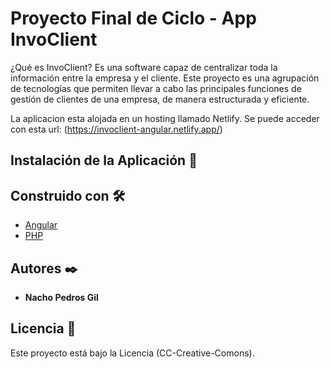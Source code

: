 # Proyecto Final de Ciclo - App InvoClient

¿Qué es InvoClient?
Es una software capaz de centralizar toda la información entre la empresa y el cliente. Este proyecto es una agrupación de tecnologías que permiten llevar a cabo las principales funciones de gestión de clientes de una empresa, de manera estructurada y eficiente.

La aplicacion esta alojada en un hosting llamado Netlify. Se puede acceder con esta url: (https://invoclient-angular.netlify.app/)

## Instalación de la Aplicación 🚀

## Construido con 🛠️

-   [Angular](https://angular.io/docs)
-   [PHP](https://www.php.net/docs.php)

## Autores ✒️

-   **Nacho Pedros Gil**

## Licencia 📄

Este proyecto está bajo la Licencia (CC-Creative-Comons).
